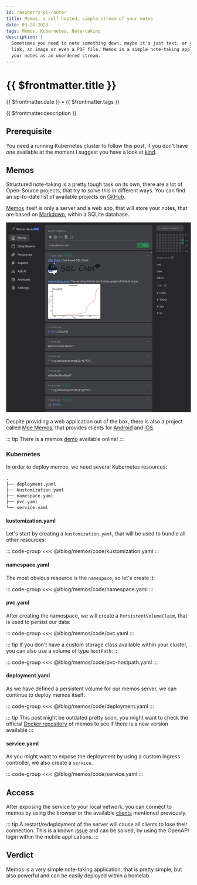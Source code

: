 ```yaml
---
id: raspberry-pi-router
title: Memos, a self-hosted, simple stream of your notes
date: 03-28-2023
tags: Memos, Kubernetes, Note-taking
description: |
  Sometimes you need to note something down, maybe it's just text, or you want to save a
  link, an image or even a PDF file. Memos is a simple note-taking application, that saves
  your notes as an unordered stream.
---
```


# {{ $frontmatter.title }}

{{ $frontmatter.date }} • {{ $frontmatter.tags }}

{{ $frontmatter.description }}

## Prerequisite

You need a running Kubernetes cluster to follow this post, if you don't have one available at the moment
I suggest you have a look at [kind](https://kind.sigs.k8s.io/).


## Memos

Structured note-taking is a pretty tough task on its own, there are a lot of Open-Source projects,
that try to solve this in different ways. You can find an up-to-date list of available projects
on [GitHub](https://github.com/awesome-selfhosted/awesome-selfhosted#note-taking--editors).

[Memos](https://github.com/usememos/memos) itself is only a server and a web app, that will store
your notes, that are based on [Markdown](https://www.markdownguide.org/), within a SQLite database.

![memos](memos.png)

Despite providing a web application out of the box, there is also a project called [Moe Memos](https://memos.moe/), 
that provides clients for [Android](https://f-droid.org/packages/me.mudkip.moememos/) and [iOS](https://apps.apple.com/app/moe-memos/id1643902185).

::: tip
There is a memos [demo](https://demo.usememos.com/) available online!
:::

### Kubernetes

In order to deploy memos, we need several Kubernetes resources:

```shell
.
├── deployment.yaml
├── kustomization.yaml
├── namespace.yaml
├── pvc.yaml
└── service.yaml
```

#### kustomization.yaml
Let's start by creating a `kustomization.yaml`, that will be used to bundle all other resources:

::: code-group
<<< @/blog/memos/code/kustomization.yaml
:::

#### namespace.yaml
The most obvious resource is the `namespace`, so let's create it:

::: code-group
<<< @/blog/memos/code/namespace.yaml
:::

#### pvc.yaml
After creating the namespace, we will create a `PersistentVolumeClaim`, that is used to persist our data:

::: code-group
<<< @/blog/memos/code/pvc.yaml
:::

::: tip
If you don't have a custom storage class available within your cluster, you can also use a volume of 
type `hostPath`:
:::

::: code-group
<<< @/blog/memos/code/pvc-hostpath.yaml
:::

#### deployment.yaml
As we have defined a persistent volume for our memos server, we can continue to deploy memos itself:

::: code-group
<<< @/blog/memos/code/deployment.yaml
:::

::: tip
This post might be outdated pretty soon, you might want to check the official
[Docker repository](https://hub.docker.com/r/neosmemo/memos/tags) of memos to see if there is a new version available
:::

#### service.yaml
As you might want to expose the deployment by using a custom ingress controller, we also create a
`service`.

::: code-group
<<< @/blog/memos/code/service.yaml
:::

## Access

After exposing the service to your local network, you can connect to memos by using the browser or 
the available [clients](#memos) mentioned previously.

::: tip
A restart/redeployment of the server will cause all clients to lose their connection. This is a known 
[issue](https://github.com/mudkipme/MoeMemosAndroid/issues/1) and can be solved, by using the OpenAPI
login within the mobile applications.
:::

## Verdict

Memos is a very simple note-taking application, that is pretty simple, but also powerful and can be 
easily deployed within a homelab.